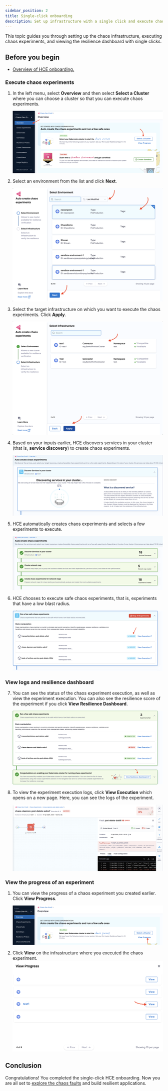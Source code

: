 ```yaml
---
sidebar_position: 2
title: Single-click onboarding
description: Set up infrastructure with a single click and execute chaos experiments.
---
```


This topic guides you through setting up the chaos infrastructure, executing chaos experiments, and viewing the resilience dashboard with single clicks.

## Before you begin

* [Overview of HCE onboarding.](/docs/chaos-engineering/get-started/onboarding/hce-onboarding.md)

### Execute chaos experiments

1. In the left menu, select **Overview** and then select **Select a Cluster** where you can choose a cluster so that you can execute chaos experiments.

     ![select cluster](./static/single-click/select-cluster-1.png)

2. Select an environment from the list and click **Next**.

    ![select env](./static/single-click/select-env-2.png)

3. Select the target infrastructure on which you want to execute the chaos experiments. Click **Apply**.

    ![select infrastructure](./static/single-click/select-infra-3.png)

4. Based on your inputs earlier, HCE discovers services in your cluster (that is, **service discovery**) to create chaos experiments.

    ![service discovery](./static/single-click/service-discovery-4.png)

5. HCE automatically creates chaos experiments and selects a few experiments to execute.

    ![create experiment](./static/single-click/create-exp-5.png)

6. HCE chooses to execute safe chaos experiments, that is, experiments that have a low blast radius.

    ![execute experiment](./static/single-click/exec-exp-6.png)

### View logs and resilience dashboard

7. You can see the status of the chaos experiment execution, as well as view the experiment execution. You can also see the resilience score of the experiment if you click **View Resilience Dashboard**.

    ![experiment status](./static/single-click/exp-status-7.png)

8. To view the experiment execution logs, click **View Execution** which opens on a new page. Here, you can see the logs of the experiment.

    ![error log](./static/single-click/error-log-8.png)

### View the progress of an experiment

1. You can view the progress of a chaos experiment you created earlier. Click **View Progress**.

    ![view progress](./static/single-click/view-progress-9.png)

2. Click **View** on the infrastructure where you executed the chaos experiment.
    ![cluster view](./static/single-click/cluster-view-10.png)

## Conclusion
Congratulations! You completed the single-click HCE onboarding. Now you are all set to [explore the chaos faults](/docs/chaos-engineering/chaos-faults/) and build resilient applications.

